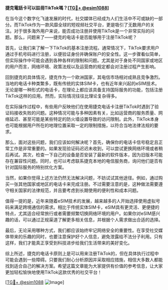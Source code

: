 **捷克電話卡可以註冊TikTok嗎？[[TG💪+ @esim1088](https://t.me/s/esim1088)]**

在当今这个数字化飞速发展的时代，社交媒体已经成为人们生活中不可或缺的一部分。而TikTok作为一款风靡全球的短视频社交平台，更是吸引了无数用户的关注。对于很多海外用户来说，能否成功注册并使用TikTok是一个非常实际的问题。那么，问题来了——捷克的电话卡是否能够用于注册TikTok呢？

首先，让我们来了解一下TikTok的基本注册流程。通常情况下，TikTok要求用户通过手机号码进行注册，以便验证身份并确保账户的安全性。这一步骤看似简单，但实际操作中可能会遇到各种各样的限制和问题。尤其是对于身处不同国家或地区的用户而言，网络环境、政策法规以及运营商的规定都会对注册过程产生影响。

回到捷克的具体情况，捷克作为一个欧洲国家，其电信市场相对成熟且竞争激烈。当地的电话卡种类繁多，既有传统的实体SIM卡，也有近年来兴起的eSIM技术。无论是哪一种形式的电话卡，在理论上都应该具备支持国际服务的功能，包括注册TikTok这样的应用。然而，实际情况往往比理论复杂得多。

在实际操作过程中，有些用户反映他们在使用捷克电话卡注册TikTok时遇到了验证码接收失败的问题。这种情况可能与多种因素有关，比如运营商的服务质量、网络延迟、甚至可能是某些特定的防火墙设置导致的访问限制。此外，TikTok本身也可能根据用户所在的地理位置采取一定的限制措施，以符合当地法律法规的要求。

那么，面对这些问题，我们应该如何解决呢？首先，确保你的电话卡信号稳定且正常工作是非常重要的。如果发现验证码迟迟未收到，可以尝试更换网络环境或者稍后再试。其次，检查一下自己的设备是否安装了最新的软件版本，因为旧版本可能存在兼容性问题。同时，也可以考虑联系捷克本地的电信服务商，询问他们是否有针对国际服务的特别优化方案。

当然，如果你觉得上述方法仍然无法解决问题，不妨试试其他途径。例如，通过购买一张其他国家或地区的电话卡来完成注册。不过需要注意的是，这种做法需要遵守相关国家的法律规范，并且要考虑到长期使用的便利性和成本问题。

值得一提的是，近年来随着eSIM技术的发展，越来越多的人开始选择使用虚拟号码来满足跨境通信的需求。相比于传统实体SIM卡，eSIM具有更灵活、更便捷的特点，尤其适合经常旅行或者需要频繁切换网络环境的用户。如果你对eSIM感兴趣的话，可以通过正规渠道了解更多相关信息，并根据个人需求做出合适的选择。

最后，无论采用哪种方式，我们都应该始终牢记网络安全的重要性。在享受社交媒体带来的乐趣的同时，也要注意保护好个人信息，避免泄露给不法分子利用。只有这样，我们才能真正享受到科技进步给我们生活带来的美好变化。

综上所述，捷克的电话卡原则上是可以用来注册TikTok的，但在具体执行过程中可能会遇到一些障碍。只要我们耐心分析原因并采取相应措施，相信大多数人都能找到适合自己的解决方案。希望这篇文章能为大家提供有价值的参考信息，让大家更加轻松愉快地使用TikTok这款优秀的社交平台！

[[TG💪+ @esim1088](https://t.me/s/esim1088) ![Image](https://i.postimg.cc/4NQfJmqS/Snipaste-2025-05-13-00-14-12.png)]